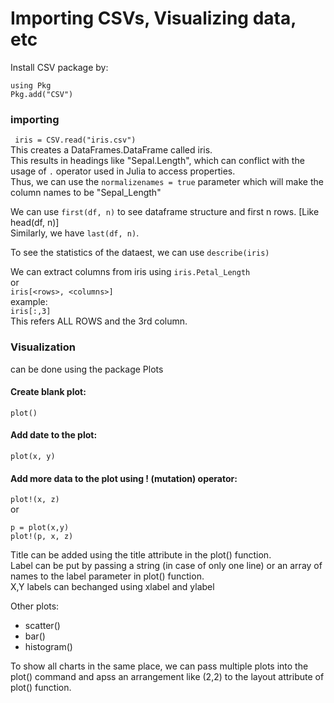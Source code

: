 # Importing CSVs, Visualizing data, etc

Install CSV package by:
```
using Pkg
Pkg.add("CSV")
```

### importing
` iris = CSV.read("iris.csv")`  
This creates a DataFrames.DataFrame called iris.  
This results in headings like "Sepal.Length", which can conflict with the usage of `.` operator used in Julia to access properties.  
Thus, we can use the `normalizenames = true` parameter which will make the column names to be "Sepal_Length"  

We can use `first(df, n)` to see dataframe structure and first n rows. [Like head(df, n)]  
Similarly, we have `last(df, n)`.  

To see the statistics of the dataest, we can use 
`describe(iris)`  

We can extract columns from iris using `iris.Petal_Length`  
or  
`iris[<rows>, <columns>]`  
example:  
`iris[:,3]`  
This refers ALL ROWS and the 3rd column.

### Visualization  

can be done using the package Plots

#### Create blank plot:  
`plot()`  

#### Add date to the plot: 
`plot(x, y)`  

#### Add more data to the plot using ! (mutation) operator:
`plot!(x, z)`  
or  
```
p = plot(x,y)
plot!(p, x, z)
```  

Title can be added using the title attribute in the plot() function.  
Label can be put by passing a string (in case of only one line) or an array of names to the label parameter in plot() function.  
X,Y labels can bechanged using xlabel and ylabel  

Other plots: 
-  scatter()
-  bar()
-  histogram()

To show all charts in the same place, we can pass multiple plots into the plot() command and apss an arrangement like (2,2) to the layout attribute of plot() function.  

